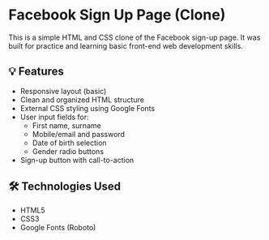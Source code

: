 # Facebook Sign Up Page (Clone)

This is a simple HTML and CSS clone of the Facebook sign-up page. It was built for practice and learning basic front-end web development skills.

## 💡 Features

- Responsive layout (basic)
- Clean and organized HTML structure
- External CSS styling using Google Fonts
- User input fields for:
  - First name, surname
  - Mobile/email and password
  - Date of birth selection
  - Gender radio buttons
- Sign-up button with call-to-action

## 🛠️ Technologies Used

- HTML5
- CSS3
- Google Fonts (Roboto)
